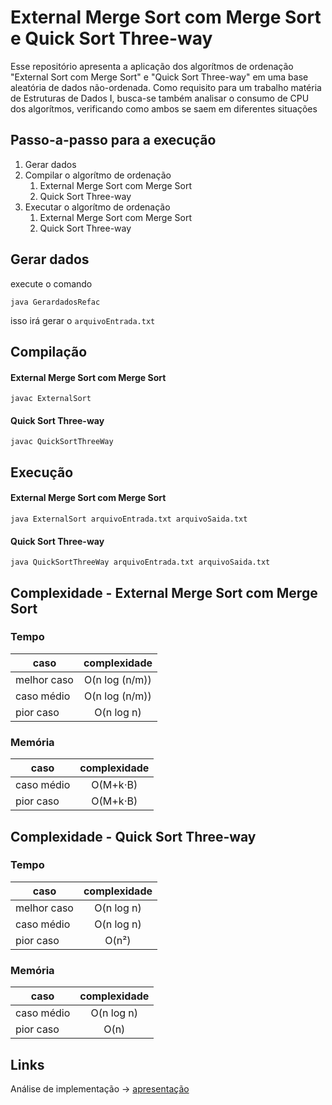# External Merge Sort com Merge Sort e Quick Sort Three-way
Esse repositório apresenta a aplicação dos algorítmos de ordenação "External Sort com Merge Sort" e "Quick Sort Three-way" em uma base aleatória de dados não-ordenada. Como requisito para um trabalho matéria de Estruturas de Dados I, busca-se também analisar o consumo de CPU dos algorítmos, verificando como ambos se saem em diferentes situações
## Passo-a-passo para a execução
1. Gerar dados
2. Compilar o algorítmo de ordenação
    1. External Merge Sort com Merge Sort
    2. Quick Sort Three-way
3. Executar o algorítmo de ordenação
    1. External Merge Sort com Merge Sort
    2. Quick Sort Three-way

## Gerar dados
execute o comando
```
java GerardadosRefac
```
isso irá gerar o  `arquivoEntrada.txt`
## Compilação
#### External Merge Sort com Merge Sort

```
javac ExternalSort
```

#### Quick Sort Three-way
```
javac QuickSortThreeWay
```

## Execução
#### External Merge Sort com Merge Sort

```
java ExternalSort arquivoEntrada.txt arquivoSaida.txt
```

#### Quick Sort Three-way
```
java QuickSortThreeWay arquivoEntrada.txt arquivoSaida.txt
```


## Complexidade - External Merge Sort com Merge Sort
### Tempo
| caso  | complexidade |
| ------------- |:-------------:|
|melhor caso| O(n log​ (n/m​))|
|caso médio|O(n log​ (n/m​))|
|pior caso| O(n log n)|

### Memória
| caso  | complexidade |
| ------------- |:-------------:|
|caso médio|O(M+k⋅B)|
|pior caso|O(M+k⋅B)|


## Complexidade - Quick Sort Three-way

### Tempo
| caso  | complexidade |
| ------------- |:-------------:|
|melhor caso|O(n log n)|
|caso médio|O(n log n)|
|pior caso|O(n²)|


### Memória
| caso  | complexidade |
| ------------- |:-------------:|
|caso médio|O(n log n)|
|pior caso|O(n)|

## Links

Análise de implementação -> [apresentação](https://www.canva.com/design/DAGpPGXqRxs/DYyY395FfRwULCrMwQIbxw/edit?utm_content=DAGpPGXqRxs&utm_campaign=designshare&utm_medium=link2&utm_source=sharebutton)

